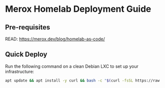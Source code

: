 # Merox Homelab Deployment Guide

## Pre-requisites

READ: https://merox.dev/blog/homelab-as-code/

## Quick Deploy
Run the following command on a clean Debian LXC to set up your infrastructure:
```bash
apt update && apt install -y curl && bash -c "$(curl -fsSL https://raw.githubusercontent.com/mer0x/homelab-as-code/refs/heads/master/deploy_homelab.sh)"
```
